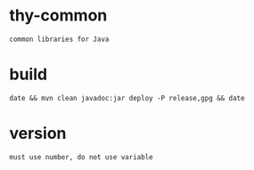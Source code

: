 # thy-common
```
common libraries for Java
```

# build
```
date && mvn clean javadoc:jar deploy -P release,gpg && date
```

# version
```
must use number, do not use variable
```